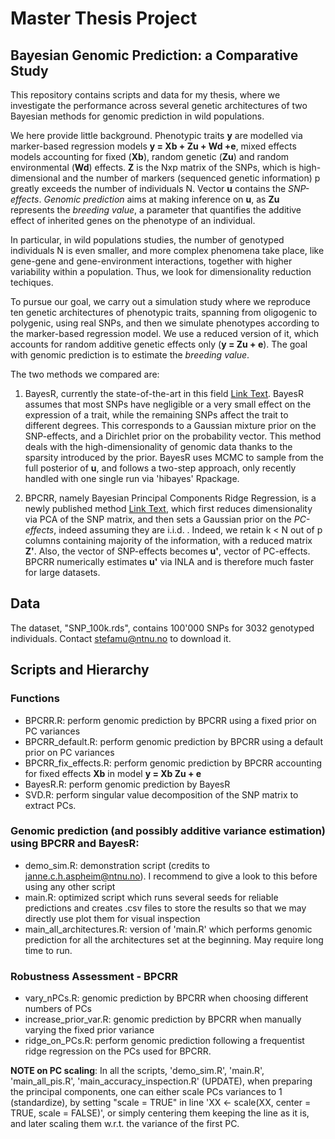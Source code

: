 # Master Thesis Project
## Bayesian Genomic Prediction: a Comparative Study
This repository contains scripts and data for my thesis, where we investigate the performance across several genetic architectures of two Bayesian methods for genomic prediction in wild populations.

We here provide little background. 
Phenotypic traits **y** are modelled via marker-based regression models **y = Xb + Zu + Wd +e**, mixed effects models accounting for fixed (**Xb**), random genetic (**Zu**) and random environmental (**Wd**) effects. **Z** is the Nxp matrix of the SNPs, which is high-dimensional and the number of markers (sequenced genetic information) p greatly exceeds the number of individuals N. Vector **u** contains the _SNP-effects_. _Genomic prediction_ aims at making inference on **u**, as **Zu** represents the _breeding value_,
a parameter that quantifies the additive effect of inherited genes on the phenotype of an individual.

In particular, in wild populations studies, the number of genotyped individuals N is even smaller, and more complex phenomena take place, like gene-gene and gene-environment interactions, together with higher variability within a population. Thus, we look for dimensionality reduction techiques. 

To pursue our goal, we carry out a simulation study where we reproduce ten genetic architectures of phenotypic traits, spanning from oligogenic to polygenic, using real SNPs, and then we simulate phenotypes according to the marker-based regression model. We use a reduced version of it, which accounts for random additive genetic effects only (**y = Zu + e**). The goal with genomic prediction is to estimate the _breeding value_.


The two methods we compared are:
1. BayesR, currently the state-of-the-art in this field [Link Text](http://dx.doi.org/10.3168/jds.2011-5019). BayesR assumes that most SNPs have negligible or a very small effect on the expression of a trait, while the remaining SNPs affect the trait to different degrees. This corresponds to a Gaussian mixture prior on the SNP-effects, and a Dirichlet prior on the probability vector.
This method deals with the high-dimensionality of genomic data thanks to the sparsity introduced by the prior.
BayesR uses MCMC to sample from the full posterior of **u**, and follows a two-step approach, only recently handled with one single run via 'hibayes' Rpackage.

3. BPCRR, namely Bayesian Principal Components Ridge Regression, is a newly published method [Link Text](https://doi.org/10.1101/2024.06.01.596874), which first reduces dimensionality via PCA of the SNP matrix, and then sets a Gaussian prior on the _PC-effects_, indeed assuming they are i.i.d. . Indeed, we retain k < N out of p columns containing majority of the information, with a reduced matrix **Z'**. Also, the vector of SNP-effects becomes **u'**, vector of PC-effects. BPCRR numerically estimates **u'** via INLA and is therefore much faster for large datasets.


## Data
The dataset, "SNP_100k.rds", contains 100'000 SNPs for 3032 genotyped individuals. 
Contact stefamu@ntnu.no to download it.

## Scripts and Hierarchy

### Functions
- BPCRR.R: perform genomic prediction by BPCRR using a fixed prior on PC variances
- BPCRR_default.R: perform genomic prediction by BPCRR using a default prior on PC variances
- BPCRR_fix_effects.R: perform genomic prediction by BPCRR accounting for fixed effects **Xb** in model **y = Xb Zu + e**
- BayesR.R: perform genomic prediction by BayesR
- SVD.R: perform singular value decomposition of the SNP matrix to extract PCs.

### Genomic prediction (and possibly additive variance estimation) using BPCRR and BayesR:
- demo_sim.R: demonstration script (credits to janne.c.h.aspheim@ntnu.no). I recommend to give a look to this before using any other script
- main.R: optimized script which runs several seeds for reliable predictions and creates .csv files to store the results so that we may directly use plot them for visual inspection
- main_all_architectures.R: version of 'main.R' which performs genomic prediction for all the architectures set at the beginning. May require long time to run.

### Robustness Assessment - BPCRR
- vary_nPCs.R: genomic prediction by BPCRR when choosing different numbers of PCs
- increase_prior_var.R: genomic prediction by BPCRR when manually varying the fixed prior variance
- ridge_on_PCs.R: perform genomic prediction following a frequentist ridge regression on the PCs used for BPCRR.

**NOTE on PC scaling**: In all the scripts, 'demo_sim.R', 'main.R', 'main_all_pis.R', 'main_accuracy_inspection.R' (UPDATE), when preparing the principal components, one can either scale PCs variances to 1 (standardize), by setting "scale = TRUE" in line 'XX <- scale(XX, center = TRUE, scale = FALSE)', or simply centering them keeping the line as it is, and later scaling them w.r.t. the variance of the first PC.

